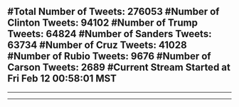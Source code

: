 #Total Number of Tweets: 276053 
#Number of Clinton Tweets: 94102
#Number of Trump Tweets: 64824
#Number of Sanders Tweets: 63734
#Number of Cruz Tweets: 41028
#Number of Rubio Tweets: 9676
#Number of Carson Tweets: 2689
#Current Stream Started at Fri Feb 12 00:58:01 MST
---
---
---
